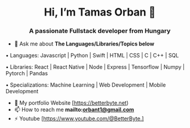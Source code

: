 <h1 align="center">Hi, I’m Tamas Orban 👋</h1>
<h3 align="center">A passionate Fullstack developer from Hungary</h3>

- 💬 Ask me about **The Languages/Libraries/Topics below**
  
• Languages: Javascript | Python | Swift | HTML | CSS | C | C++ | SQL

• Libraries: React | React Native | Node | Express | Tensorflow | Numpy | Pytorch | Pandas 

• Specializations: Machine Learning | Web Development | Mobile Development

- 📝 My portfolio Website [https://betterbyte.net)
- 📫 How to reach me **mailto:orbant1@gmail.com**
- ⚡ Youtube [https://www.youtube.com/@BetterByte.]
 


